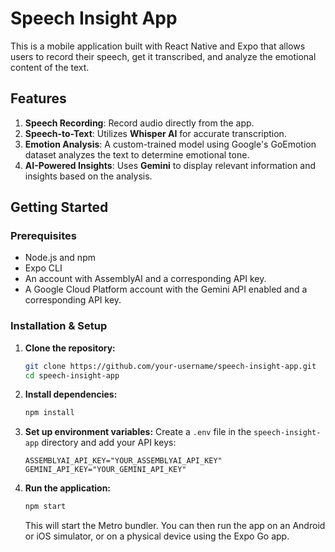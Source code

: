 # Speech Insight App

This is a mobile application built with React Native and Expo that allows users to record their speech, get it transcribed, and analyze the emotional content of the text.

## Features

1.  **Speech Recording**: Record audio directly from the app.
2.  **Speech-to-Text**: Utilizes **Whisper AI** for accurate transcription.
3.  **Emotion Analysis**: A custom-trained model using Google's GoEmotion dataset analyzes the text to determine emotional tone.
4.  **AI-Powered Insights**: Uses **Gemini** to display relevant information and insights based on the analysis.

## Getting Started

### Prerequisites

- Node.js and npm
- Expo CLI
- An account with AssemblyAI and a corresponding API key.
- A Google Cloud Platform account with the Gemini API enabled and a corresponding API key.

### Installation & Setup

1.  **Clone the repository:**
    ```bash
    git clone https://github.com/your-username/speech-insight-app.git
    cd speech-insight-app
    ```

2.  **Install dependencies:**
    ```bash
    npm install
    ```

3.  **Set up environment variables:**
    Create a `.env` file in the `speech-insight-app` directory and add your API keys:
    ```
    ASSEMBLYAI_API_KEY="YOUR_ASSEMBLYAI_API_KEY"
    GEMINI_API_KEY="YOUR_GEMINI_API_KEY"
    ```

4.  **Run the application:**
    ```bash
    npm start
    ```
    This will start the Metro bundler. You can then run the app on an Android or iOS simulator, or on a physical device using the Expo Go app.
